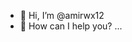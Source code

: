 - 👋 Hi, I’m @amirwx12
- 👀 How can I help you?  ...


<!---
amirwx12/amirwx12 is a ✨ special ✨ repository because its `README.md` (this file) appears on your GitHub profile.
You can click the Preview link to take a look at your changes.
--->
